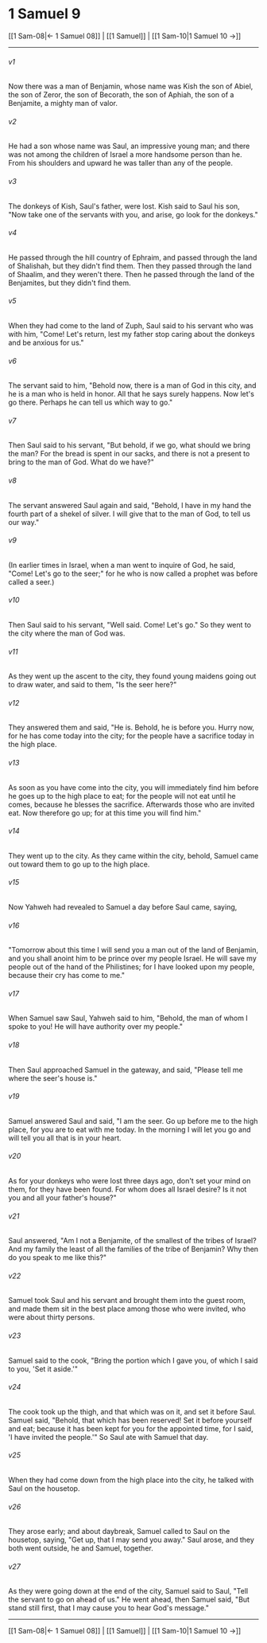 # 1 Samuel 9

[[1 Sam-08|← 1 Samuel 08]] | [[1 Samuel]] | [[1 Sam-10|1 Samuel 10 →]]
***



###### v1 
Now there was a man of Benjamin, whose name was Kish the son of Abiel, the son of Zeror, the son of Becorath, the son of Aphiah, the son of a Benjamite, a mighty man of valor. 

###### v2 
He had a son whose name was Saul, an impressive young man; and there was not among the children of Israel a more handsome person than he. From his shoulders and upward he was taller than any of the people. 

###### v3 
The donkeys of Kish, Saul's father, were lost. Kish said to Saul his son, "Now take one of the servants with you, and arise, go look for the donkeys." 

###### v4 
He passed through the hill country of Ephraim, and passed through the land of Shalishah, but they didn't find them. Then they passed through the land of Shaalim, and they weren't there. Then he passed through the land of the Benjamites, but they didn't find them. 

###### v5 
When they had come to the land of Zuph, Saul said to his servant who was with him, "Come! Let's return, lest my father stop caring about the donkeys and be anxious for us." 

###### v6 
The servant said to him, "Behold now, there is a man of God in this city, and he is a man who is held in honor. All that he says surely happens. Now let's go there. Perhaps he can tell us which way to go." 

###### v7 
Then Saul said to his servant, "But behold, if we go, what should we bring the man? For the bread is spent in our sacks, and there is not a present to bring to the man of God. What do we have?" 

###### v8 
The servant answered Saul again and said, "Behold, I have in my hand the fourth part of a shekel of silver. I will give that to the man of God, to tell us our way." 

###### v9 
(In earlier times in Israel, when a man went to inquire of God, he said, "Come! Let's go to the seer;" for he who is now called a prophet was before called a seer.) 

###### v10 
Then Saul said to his servant, "Well said. Come! Let's go." So they went to the city where the man of God was. 

###### v11 
As they went up the ascent to the city, they found young maidens going out to draw water, and said to them, "Is the seer here?" 

###### v12 
They answered them and said, "He is. Behold, he is before you. Hurry now, for he has come today into the city; for the people have a sacrifice today in the high place. 

###### v13 
As soon as you have come into the city, you will immediately find him before he goes up to the high place to eat; for the people will not eat until he comes, because he blesses the sacrifice. Afterwards those who are invited eat. Now therefore go up; for at this time you will find him." 

###### v14 
They went up to the city. As they came within the city, behold, Samuel came out toward them to go up to the high place. 

###### v15 
Now Yahweh had revealed to Samuel a day before Saul came, saying, 

###### v16 
"Tomorrow about this time I will send you a man out of the land of Benjamin, and you shall anoint him to be prince over my people Israel. He will save my people out of the hand of the Philistines; for I have looked upon my people, because their cry has come to me." 

###### v17 
When Samuel saw Saul, Yahweh said to him, "Behold, the man of whom I spoke to you! He will have authority over my people." 

###### v18 
Then Saul approached Samuel in the gateway, and said, "Please tell me where the seer's house is." 

###### v19 
Samuel answered Saul and said, "I am the seer. Go up before me to the high place, for you are to eat with me today. In the morning I will let you go and will tell you all that is in your heart. 

###### v20 
As for your donkeys who were lost three days ago, don't set your mind on them, for they have been found. For whom does all Israel desire? Is it not you and all your father's house?" 

###### v21 
Saul answered, "Am I not a Benjamite, of the smallest of the tribes of Israel? And my family the least of all the families of the tribe of Benjamin? Why then do you speak to me like this?" 

###### v22 
Samuel took Saul and his servant and brought them into the guest room, and made them sit in the best place among those who were invited, who were about thirty persons. 

###### v23 
Samuel said to the cook, "Bring the portion which I gave you, of which I said to you, 'Set it aside.'" 

###### v24 
The cook took up the thigh, and that which was on it, and set it before Saul. Samuel said, "Behold, that which has been reserved! Set it before yourself and eat; because it has been kept for you for the appointed time, for I said, 'I have invited the people.'" So Saul ate with Samuel that day. 

###### v25 
When they had come down from the high place into the city, he talked with Saul on the housetop. 

###### v26 
They arose early; and about daybreak, Samuel called to Saul on the housetop, saying, "Get up, that I may send you away." Saul arose, and they both went outside, he and Samuel, together. 

###### v27 
As they were going down at the end of the city, Samuel said to Saul, "Tell the servant to go on ahead of us." He went ahead, then Samuel said, "But stand still first, that I may cause you to hear God's message."

***
[[1 Sam-08|← 1 Samuel 08]] | [[1 Samuel]] | [[1 Sam-10|1 Samuel 10 →]]
